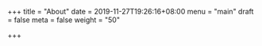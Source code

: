 +++
title = "About"
date = 2019-11-27T19:26:16+08:00
menu = "main"
draft = false
meta = false
weight = "50"

+++

